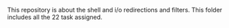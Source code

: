 This repository is about the shell and i/o redirections and filters. This folder includes all the 22 task assigned.